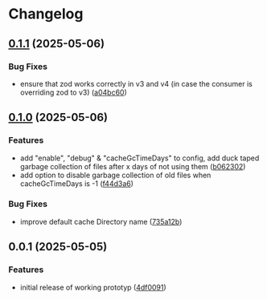 # Changelog

## [0.1.1](https://github.com/WookieFPV/expo-build-disk-cache/compare/v0.1.0...v0.1.1) (2025-05-06)


### Bug Fixes

* ensure that zod works correctly in v3 and v4 (in case the consumer is overriding zod to v3) ([a04bc60](https://github.com/WookieFPV/expo-build-disk-cache/commit/a04bc608fffe999200f6b2511bbb5dbe1b6c7926))

## [0.1.0](https://github.com/WookieFPV/expo-build-disk-cache/compare/v0.0.1...v0.1.0) (2025-05-06)


### Features

* add "enable", "debug" & "cacheGcTimeDays" to config, add duck taped garbage collection of files after x days of not using them ([b062302](https://github.com/WookieFPV/expo-build-disk-cache/commit/b062302094bd88e96cc8b78f0c939ec201fc5212))
* add option to disable garbage collection of old files when cacheGcTimeDays is -1 ([f44d3a6](https://github.com/WookieFPV/expo-build-disk-cache/commit/f44d3a6386d72521a8f68c74804f81d86bc5ba40))


### Bug Fixes

* improve default cache Directory name ([735a12b](https://github.com/WookieFPV/expo-build-disk-cache/commit/735a12b98e83aed5393bf003e03f1c2a6a243b38))

## 0.0.1 (2025-05-05)


### Features

* initial release of working prototyp ([4df0091](https://github.com/WookieFPV/expo-build-disk-cache/commit/4df0091cf0d61086a9e35839ec266a5ba208e5bb))
